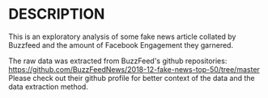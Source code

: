# DESCRIPTION

This is an exploratory analysis of some fake news article collated by Buzzfeed and the amount of Facebook Engagement they garnered. 

The raw data was extracted from BuzzFeed's github repositories: https://github.com/BuzzFeedNews/2018-12-fake-news-top-50/tree/master
Please check out their github profile for better context of the data and the data extraction method.
